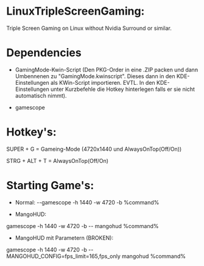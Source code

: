 # LinuxTripleScreenGaming:
Triple Screen Gaming on Linux without Nvidia Surround or similar.

# Dependencies
- GamingMode-Kwin-Script (Den PKG-Order in eine .ZIP packen und dann Umbennenen zu "GamingMode.kwinscript". Dieses dann in den KDE-Einstellungen als KWin-Script importieren. EVTL. In den KDE-Einstellungen unter Kurzbefehle die Hotkey hinterlegen falls er sie nicht automatisch nimmt).

- gamescope

# Hotkey's:
SUPER + G = Gameing-Mode (4720x1440 und AlwaysOnTop(Off/On))

STRG + ALT + T = AlwaysOnTop(Off/On)

# Starting Game's:

- Normal:
--gamescope -h 1440 -w 4720 -b %command%

- MangoHUD:

gamescope -h 1440 -w 4720 -b -- mangohud %command%

- MangoHUD mit Parametern (BROKEN):

gamescope -h 1440 -w 4720 -b -- MANGOHUD_CONFIG=fps_limit=165,fps_only mangohud %command%
